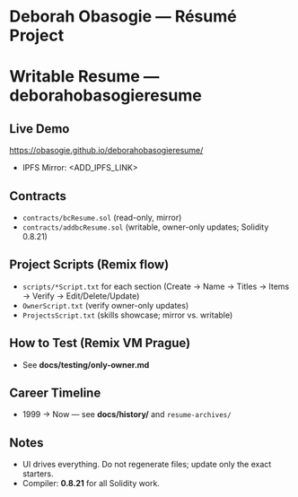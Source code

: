 # Deborah Obasogie — Résumé Project

# Writable Resume — deborahobasogieresume

## Live Demo
https://obasogie.github.io/deborahobasogieresume/

- IPFS Mirror: <ADD_IPFS_LINK>

## Contracts
- `contracts/bcResume.sol` (read-only, mirror)
- `contracts/addbcResume.sol` (writable, owner-only updates; Solidity 0.8.21)

## Project Scripts (Remix flow)
- `scripts/*Script.txt` for each section (Create → Name → Titles → Items → Verify → Edit/Delete/Update)
- `OwnerScript.txt` (verify owner-only updates)
- `ProjectsScript.txt` (skills showcase; mirror vs. writable)

## How to Test (Remix VM Prague)
- See **docs/testing/only-owner.md**

## Career Timeline
- 1999 → Now — see **docs/history/** and `resume-archives/`

## Notes
- UI drives everything. Do not regenerate files; update only the exact starters.
- Compiler: **0.8.21** for all Solidity work.

